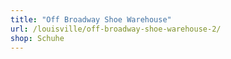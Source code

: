 ```yaml
---
title: "Off Broadway Shoe Warehouse"
url: /louisville/off-broadway-shoe-warehouse-2/
shop: Schuhe
---
```

